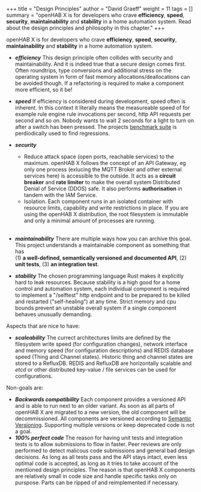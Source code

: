 +++
title = "Design Principles"
author = "David Graeff"
weight = 11
tags = []
summary = "openHAB X is for developers who crave **efficiency**, **speed**, **security**, **maintainability** and **stability** in a home automation system. Read about the design principles and philosophy in this chapter."
+++

openHAB X is for developers who crave **efficiency**, **speed**, **security**, **maintainability** and **stability** in a home automation system.

* ***efficiency*** This design principle often collides with security and maintainability. And it is indeed true that a secure design comes first. Often roundtrips, type conversions and additional stress on the operating system in form of fast memory allocations/deallocations can be avoided though. If a refactoring is required to make a component more efficient, so it be!

* ***speed*** If efficiency is considered during development, speed often is inherent. In this context it literally means the measureable speed of for example rule engine rule invocations per second, http API requests per second and so on. Nobody wants to wait 2 seconds for a light to turn on after a switch has been pressed. The projects [benchmark suite](/benchmark) is perdiodically used to find regressions.

* ***security***
   - Reduce attack space (open ports, reachable services) to the maximum. openHAB X follows the concept of an API Gateway, eg only one process (exlucing the MQTT Broker and other external services here) is accessible to the outside. It acts as a **circuit breaker** and **rate limiter** to make the overall system Distributed Denial of Service (DDOS) safe. It also performs **authorisation** in tandem with the IAM Service.
   - Isolation. Each component runs in an isolated container with resource limits, capability and write restrictions in place. If you are using the openHAB X distribution, the root filesystem is immutable and only a minimal amount of processes are running.<br><br>
* ***maintainability***  There are multiple ways how you can archive this goal. This project understands a maintainable component as something that has<br>(1) **a well-defined, semantically versioned and documented API**, (2) **unit tests**,  (3) **an integration test**.

* ***stability*** The chosen programming language Rust makes it explicitly hard to leak resources. Because stability is a high good for a home control and automation system, each individual component is required to implement a "/selftest" http endpoint and to be prepared to be killed and restarted ("self-healing") at any time. Strict memory and cpu bounds prevent an unstable overall system if a single component behaves unusually demanding.

Aspects that are nice to have:

* ***scaleability*** The currect architectures limits are defined by the filesystem write speed (for configuration changes), network interface and memory speed (for configuration descriptions) and REDIS database speed (Thing and Channel states). Historic thing and channel states are stored to a RefluxDB. REDIS and RefluxDB are horizontally scalable and *etcd* or other distributed key-value / file services can be used for configurations. 

Non-goals are:

* ***Backwards compatibility*** Each component provides a versioned API and is able to run next to an older variant. As soon as all parts of openHAB X are migrated to a new version, the old component will be decommissioned. All components are versioned according to [Semantic Versioning](https://semver.org/). Supporting multiple versions or keep deprecated code is not a goal.
* ***100% perfect code*** The reason for having unit tests and integration tests is to allow submissions to flow in faster. Peer reviews are only performed to detect malicous code submissions and general bad design decisions. As long as all tests pass and the API stays intact, even less optimal code is accepted, as long as it tries to take account of the mentioned design principles. The reason is that openHAB X components are relatively small in code size and handle specific tasks only on purspose. Parts can be ripped of and reimplemented if necessary.
